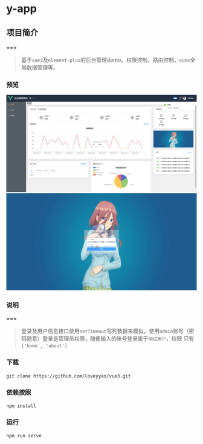 # y-app

## 项目简介
===
>基于`vue3`及`element-plus`的后台管理demo。权限控制，路由控制，`vuex`全局数据管理等。

### 预览
![首页](https://github.com/loveyyao/vue3/blob/main/src/assets/img/home.jpg)
![登录](https://github.com/loveyyao/vue3/blob/main/src/assets/img/login.jpg)

### 说明
===
>登录及用户信息接口使用`setTimeout`写死数据来模拟，使用`admin`账号（密码随意）登录是管理员权限，随便输入的账号登录属于`测试用户`，权限
> 只有`['home', 'about']`

### 下载
```
git clone https://github.com/loveyyao/vue3.git
```
### 依赖按照
```
npm install
```
### 运行
```
npm run serve
```
